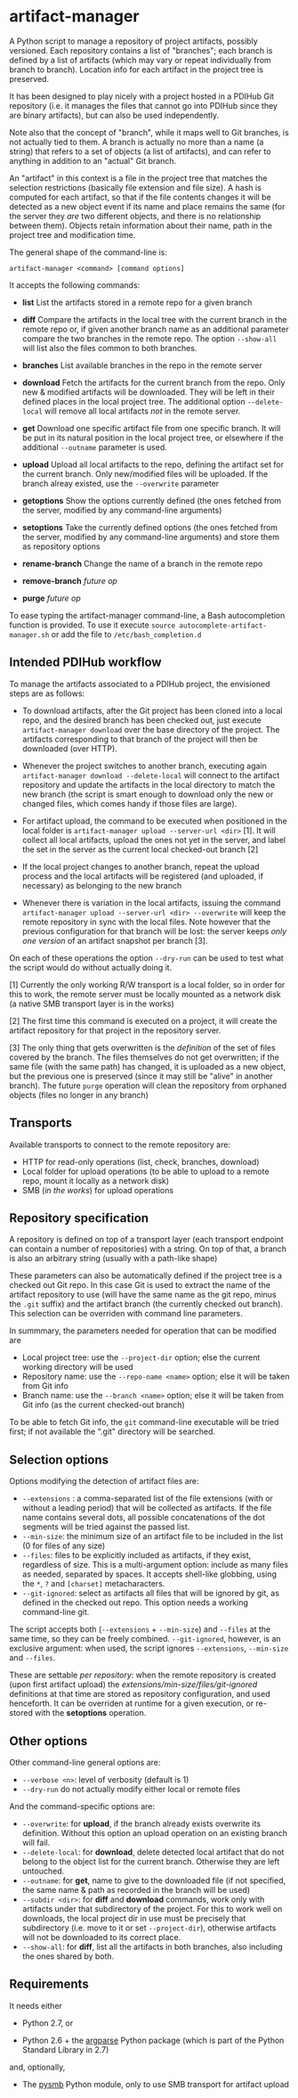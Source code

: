 artifact-manager
================

A Python script to manage a repository of project artifacts, possibly
versioned.  Each repository contains a list of "branches"; each branch
is defined by a list of artifacts (which may vary or repeat individually 
from branch to branch). Location info for each artifact in the project 
tree is preserved.

It has been designed to play nicely with a project hosted in a PDIHub
Git repository (i.e. it manages the files that cannot go into PDIHub
since they are binary artifacts), but can also be used independently. 

Note also that the concept of "branch", while it maps well to Git
branches, is not actually tied to them. A branch is actually no more
than a name (a string) that refers to a set of objects (a list of
artifacts), and can refer to anything in addition to an "actual" Git
branch.

An "artifact" in this context is a file in the project tree that
matches the selection restrictions (basically file extension and file
size).  A hash is computed for each artifact, so that if the file contents 
changes it will be detected as a new object event if its name and place 
remains the same (for the server they _are_ two different objects, and 
there is no relationship between them). Objects retain information about 
their name, path in the project tree and modification time.

The general shape of the command-line is:

    artifact-manager <command> [command options]

It accepts the following commands:

 * __list__  List the artifacts stored in a remote repo for a given branch

 * __diff__  Compare the artifacts in the local tree with the current branch 
     in the remote repo or, if given another branch name as an additional 
     parameter compare the two branches in the remote repo.
     The option `--show-all` will list also the files common to both branches.

 * __branches__  List available branches in the repo in the remote server

 * __download__  Fetch the artifacts for the current branch from the repo.
     Only new & modified artifacts will be downloaded. They will be
     left in their defined places in the local project tree. The additional
     option `--delete-local` will remove all local artifacts *not* in the
     remote server.

 * __get__ <name>  Download one specific artifact file from one specific branch.
     It will be put in its natural position in the local project tree, or 
     elsewhere if the additional `--outname` parameter is used.

 * __upload__  Upload all local artifacts to the repo, defining the artifact
     set for the current branch. Only new/modified files will be uploaded.
     If the branch alreay existed, use the `--overwrite` parameter

 * __getoptions__  Show the options currently defined (the ones fetched from
     the server, modified by any command-line arguments)

 * __setoptions__  Take the currently defined options (the ones fetched from
     the server, modified by any command-line arguments) and store them
     as repository options

 * __rename-branch__  Change the name of a branch in the remote repo

 * __remove-branch__  *future op*

 * __purge__  *future op*

To ease typing the artifact-manager command-line, a Bash autocompletion function
is provided. To use it execute `source autocomplete-artifact-manager.sh` or 
add the file to `/etc/bash_completion.d`


Intended PDIHub workflow
------------------------

To manage the artifacts associated to a PDIHub project, the envisioned
steps are as follows:

* To download artifacts, after the Git project has been cloned into a local 
  repo, and the desired branch has been checked out, just execute 
  `artifact-manager download` over the base directory of the project. The 
  artifacts corresponding to that branch of the project will then be 
  downloaded (over HTTP).

* Whenever the project switches to another branch, executing again
  `artifact-manager download --delete-local` will connect to the
  artifact repository and update the artifacts in the local directory
  to match the new branch (the script is smart enough to download only
  the new or changed files, which comes handy if those files are large).

* For artifact upload, the command to be executed when positioned in the 
  local folder is `artifact-manager upload --server-url <dir>` [1]. It will 
  collect all local artifacts, upload the ones not yet in the server,
  and label the set in the server as the current local checked-out branch [2]

* If the local project changes to another branch, repeat the upload process
  and the local artifacts will be registered (and uploaded, if necessary) as 
  belonging to the new branch

* Whenever there is variation in the local artifacts, issuing the command  
  `artifact-manager upload --server-url <dir> --overwrite` will keep 
  the remote repository in sync with the local files. Note however that 
  the previous configuration for that branch will be lost: the server 
  keeps *only one version* of an artifact snapshot per branch [3].


On each of these operations the option `--dry-run` can be used to test
what the script would do without actually doing it.


[1] Currently the only working R/W transport is a local folder, so in
order for this to work, the remote server must be locally mounted as a
network disk (a native SMB transport layer is in the works)

[2] The first time this command is executed on a project, it will create
the artifact repository for that project in the repository server.

[3] The only thing that gets overwritten is the _definition_ of the
set of files covered by the branch. The files themselves do not get
overwritten; if the same file (with the same path) has changed, it is
uploaded as a new object, but the previous one is preserved (since it
may still be "alive" in another branch). The future `purge` operation
will clean the repository from orphaned objects (files no longer in
any branch)



Transports
----------

Available transports to connect to the remote repository are:

* HTTP for read-only operations (list, check, branches, download)
* Local folder for upload operations (to be able to upload to a remote repo, 
  mount it locally as a network disk)
* SMB (_in the works_) for upload operations



Repository specification
------------------------

A repository is defined on top of a transport layer (each transport
endpoint can contain a number of repositories) with a string. On top
of that, a branch is also an arbitrary string (usually with a path-like shape)

These parameters can also be automatically defined if the project tree
is a checked out Git repo. In this case Git is used to extract the
name of the artifact repository to use (will have the same name as the
git repo, minus the `.git` suffix) and the artifact branch (the
currently checked out branch). This selection can be overriden with
command line parameters.

In summmary, the parameters needed for operation that can be modified are

* Local project tree: use the `--project-dir` option; else the current
  working directory will be used
* Repository name: use the `--repo-name <name>` option; else it will
  be taken from Git info
* Branch name: use the `--branch <name>` option; else it will be taken from 
  Git info (as the current checked-out branch)

To be able to fetch Git info, the `git` command-line executable will
be tried first; if not available the ".git" directory will be searched.



Selection options
-----------------

Options modifying the detection of artifact files are:

* `--extensions` : a comma-separated list of the file extensions (with or
  without a leading period) that will be collected as artifacts. If the file 
  name contains several dots, all possible concatenations of the dot segments 
  will be tried against the passed list.
* `--min-size`: the minimum size of an artifact file to be included in
  the list (0 for files of any size)
* `--files`: files to be explicitly included as artifacts, if they exist,
  regardless of size. This is a multi-argument option: include as many files
  as needed, separated by spaces. It accepts shell-like globbing, using the 
  `*`, `?` and `[charset]` metacharacters.
* `--git-ignored`: select as artifacts all files that will be ignored
  by git, as defined in the checked out repo. This option needs a
  working command-line git.

The script accepts both (`--extensions` + `--min-size`) and `--files` at the 
same time, so they can be freely combined. `--git-ignored`, however, is an 
exclusive argument: when used, the script ignores `--extensions`, `--min-size` 
and `--files`.

These are settable _per repository_: when the remote repository is
created (upon first artifact upload) the _extensions/min-size/files/git-ignored_
definitions at that time are stored as repository configuration, and
used henceforth. It can be overriden at runtime for a given execution, or 
re-stored with the __setoptions__ operation.


Other options
-------------

Other command-line general options are:

* `--verbose <n>`: level of verbosity (default is 1)
* `--dry-run` do not actually modify either local or remote files


And the command-specific options are:

* `--overwrite`: for __upload__, if the branch already exists overwrite its
  definition. Without this option an upload operation on an existing branch 
  will fail.
* `--delete-local`: for __download__, delete detected local artifact that do 
  not belong to the object list for the current branch. Otherwise they
  are left untouched.
* `--outname`: for __get__, name to give to the downloaded file (if 
  not specified, the same name & path as recorded in the branch will be used)
* `--subdir <dir>`: for __diff__ and __download__ commands, work only with 
  artifacts under that subdirectory of the project. For this to work well on
  downloads, the local project dir in use must be precisely that subdirectory 
  (i.e. move to it or set `--project-dir`), otherwise artifacts will not be 
  downloaded to its correct place.
* `--show-all`: for __diff__, list all the artifacts in both branches, also
  including the ones shared by both.


Requirements
------------

It needs either

* Python 2.7, or

* Python 2.6 + the [argparse](https://pypi.python.org/pypi/argparse)
  Python package (which is part of the Python Standard Library in 2.7)

and, optionally,

* The [pysmb](https://pypi.python.org/pypi/pysmb/1.1.5) Python module,
  only to use SMB transport for artifact upload
